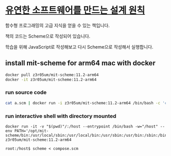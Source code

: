 # [유연한 소프트웨어를 만드는 설계 원칙](https://www.hanbit.co.kr/store/books/look.php?p_code=B3855421165)

함수형 프로그래밍의 고급 지식을 얻을 수 있는 책입니다.

책의 코드는 Scheme으로 작성되어 있습니다.

학습을 위해 JavaScript로 작성해보고 다시 Scheme으로 작성해서 실행합니다.

## install mit-scheme for arm64 mac with docker

```bash
docker pull z3r05um/mit-scheme:11.2-arm64
docker -it z3r05um/mit-scheme:11.2-arm64
```

### run source code

```bash
cat a.scm | docker run -i z3r05um/mit-scheme:11.2-arm64 /bin/bash -c 'cat > temp.scm && /opt/mit-scheme/bin/mit-scheme < temp.scm'
```

### run interactive shell with directory mounted

```
docker run -it -v "$(pwd)"/:/host --entrypoint /bin/bash -w="/host" --env PATH='/opt/mit-scheme/bin:/usr/local/sbin:/usr/local/bin:/usr/sbin:/usr/bin:/sbin:/bin' z3r05um/mit-scheme:11.2-arm64

root:/host$ scheme < compose.scm
```
